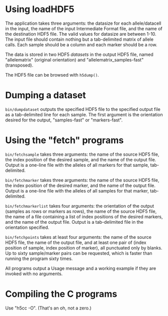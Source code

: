 # Using loadHDF5

The application takes three arguments: the datasize for each
allele/datacell in the input, the name of the input Intermediate Format
file, and the name of the destination HDF5 file. The valid values for
datasize are between 1-10.  The input file should contain nothing but
a tab-delimited matrix of allele calls.  Each sample should be a
column and each marker should be a row.

The data is stored in two HDF5 *datasets* in the output HDF5 file, named
"allelematrix" (original orientation) and "allelematrix_samples-fast"
(transposed).

The HDF5 file can be browsed with `h5dump()`.

# Dumping a dataset

`bin/dumpdataset` outputs the specified HDF5 file to the specified
output file as a tab-delimited line for each sample.  The first argument
is the orientation desired for the output, "samples-fast" or
"markers-fast".

# Using the "fetch" programs

`bin/fetchsample` takes three arguments: the name of the source HDF5
file, the index position of the desired sample, and the name of the
output file.  Output is a one-line file with the alleles of all markers
for that sample, tab-delimited.

`bin/fetchmarker` takes three arguments: the name of the source HDF5
file, the index position of the desired marker, and the name of the
output file.  Output is a one-line file with the alleles of all samples
for that marker, tab-delimited.

`bin/fetchmarkerlist` takes four arguments: the orientation of the
output (samples as rows or markers as rows), the name of the source HDF5
file, the name of a file containing a list of index positions of the
desired markers, and the name of the output file.  Output is a
tab-delimited file in the orientation specified.

`bin/fetchpoints` takes at least four arguments: the name of the source
HDF5 file, the name of the output file, and at least one pair of (index
position of sample, index position of marker), all punctuated only by
blanks.  Up to sixty sample/marker pairs can be requested, which is
faster than running the program sixty times.


All programs output a Usage message and a working example if they are
invoked with no arguments.

# Compiling the C programs

Use "h5cc -O".  (That's an oh, not a zero.)
